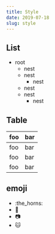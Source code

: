 ```yaml
---
title: Style
date: 2019-07-18
slug: style
---
```


## List

- root
  - nest
  - nest
    - nest
  - nest
  - nest
    - nest

## Table

| foo | bar |
|:----|:----|
| foo | bar |
| foo | bar |
| foo | bar |

## emoji

- :the_horns:
- :guitar:
- :camera:
- :cat:
